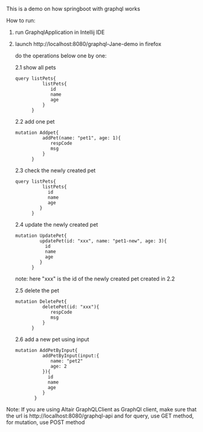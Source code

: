 This is a demo on how springboot with graphql works

How to run:

1. run GraphqlApplication in Intellij IDE

2. launch http://localhost:8080/graphql-Jane-demo in firefox

   do the operations below one by one:

    2.1 show all pets

   ```
   query listPets{
             listPets{
                id
                name
                age
             }
         }
   ```

   2.2 add one pet

   ```
   mutation Addpet{
             addPet(name: "pet1", age: 1){
                respCode
                msg
             }
         }
   ```

   2.3 check the newly created pet

   ```
   query listPets{
             listPets{
               id
               name
               age
            }
         }
   ```

   2.4 update the newly created pet

   ```
   mutation UpdatePet{
            updatePet(id: "xxx", name: "pet1-new", age: 3){
              id
              name
              age
            }
         }
   ```

   note: here "xxx" is the id of the newly created pet created in 2.2

   2.5 delete the pet

   ```
   mutation DeletePet{
             deletePet(id: "xxx"){
                respCode
                msg
             }
         }
   ```

   2.6 add a new pet using input

   ```
   mutation AddPetByInput{
             addPetByInput(input:{
                name: "pet2"
                age: 2
             }){
               id
               name
               age
             }
          }
   ```

Note: If you are using Altair GraphQLClient as GraphQl client, make sure that the url is http://localhost:8080/graphql-api
and for query, use GET method, for mutation, use POST method